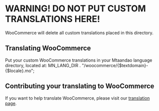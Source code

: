 # WARNING! DO NOT PUT CUSTOM TRANSLATIONS HERE!

WooCommerce will delete all custom translations placed in this directory.

## Translating WooCommerce
Put your custom WooCommerce translations in your Mtaandao language directory, located at: MN_LANG_DIR . "/woocommerce/{$textdomain}-{$locale}.mo";

## Contributing your translating to WooCommerce
If you want to help translate WooCommerce, please visit our [translation page](https://translate.wordpress.org/projects/mn-plugins/woocommerce).
